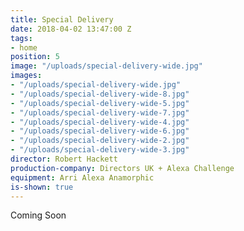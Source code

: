 ```yaml
---
title: Special Delivery
date: 2018-04-02 13:47:00 Z
tags:
- home
position: 5
image: "/uploads/special-delivery-wide.jpg"
images:
- "/uploads/special-delivery-wide.jpg"
- "/uploads/special-delivery-wide-8.jpg"
- "/uploads/special-delivery-wide-5.jpg"
- "/uploads/special-delivery-wide-7.jpg"
- "/uploads/special-delivery-wide-4.jpg"
- "/uploads/special-delivery-wide-6.jpg"
- "/uploads/special-delivery-wide-2.jpg"
- "/uploads/special-delivery-wide-3.jpg"
director: Robert Hackett
production-company: Directors UK + Alexa Challenge
equipment: Arri Alexa Anamorphic
is-shown: true
---
```


Coming Soon